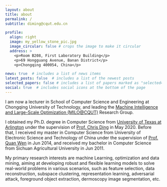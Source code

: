 ```yaml
---
layout: about
title: about
permalink: /
subtitle: diming@cqut.edu.cn

profile:
  align: right
  image: my_yellow_stone_pic.jpg
  image_circular: false # crops the image to make it circular
  address: >
    <p>Room B208, First Laboratory Building</p>
    <p>69 Hongguang Avenue, Banan District</p>
    <p>Chongqing 400054, China</p>

news: true  # includes a list of news items
latest_posts: false  # includes a list of the newest posts
selected_papers: false # includes a list of papers marked as "selected={true}"
social: true  # includes social icons at the bottom of the page
---
```


I am now a lecturer in School of Computer Science and Engineering at Chongqing University of Technology, and leading the <a href="https://scholar.google.com/citations?user=NQRaX1oAAAAJ&hl=en">Machine Intelligence and Large-Scale Optimization (MILO@CQUT)</a> Research Group.

I obtained my Ph.D. degree in Computer Science from <a href="https://www.uta.edu/">University of Texas at Arlington</a> under the supervision of <a href="https://sds.cuhk.edu.cn/en/teacher/197">Prof. Chris Ding</a> in May 2020.
Before that, I received my master in Computer Science from University of Electronic Science and Technology of China under the supervision of <a href="https://faculty.uestc.edu.cn/wenquan/zh_CN/index.htm">Prof. Quan Wen</a> in Jun 2014, and received my bachelor in Computer Science from Sichuan Agricultural University in Jun 2011.

My primary research interests are machine Learning, optimization and data mining, aiming at developing robust and flexible learning models to solve real-world problems in various scenarios, such as feature selection, data reconstruction, subspace clustering, representation learning, adversarial attack, foreground object extraction, dermoscopy image segmentation, etc.
